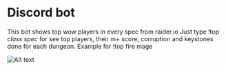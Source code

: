 # Discord bot
This bot shows top wow players in every spec from raider.io
Just type !top *class* *spec* for see top players, their m+ score, corruption and keystones done for each dungeon.
Example for !top fire mage

![Alt text](https://user-images.githubusercontent.com/43066134/85129811-704b8200-b23c-11ea-845f-da748135886d.png)
